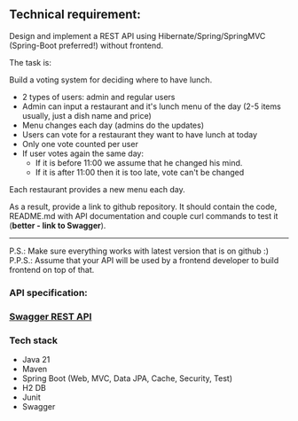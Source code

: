 ##  Technical requirement:

Design and implement a REST API using Hibernate/Spring/SpringMVC (Spring-Boot preferred!) without frontend.

The task is:

Build a voting system for deciding where to have lunch.

* 2 types of users: admin and regular users
* Admin can input a restaurant and it's lunch menu of the day (2-5 items usually, just a dish name and price)
* Menu changes each day (admins do the updates)
* Users can vote for a restaurant they want to have lunch at today
* Only one vote counted per user
* If user votes again the same day:
    - If it is before 11:00 we assume that he changed his mind.
    - If it is after 11:00 then it is too late, vote can't be changed

Each restaurant provides a new menu each day.

As a result, provide a link to github repository. It should contain the code, README.md with API documentation and couple curl commands to test it (**better - link to Swagger**).

-----------------------------
P.S.: Make sure everything works with latest version that is on github :)  
P.P.S.: Assume that your API will be used by a frontend developer to build frontend on top of that.


###  API specification:

 ### [Swagger REST API](http://localhost:8080/swagger-ui/index.html)


### Tech stack
- Java 21
- Maven
- Spring Boot (Web, MVC, Data JPA, Cache, Security, Test)
- H2 DB
- Junit
- Swagger


